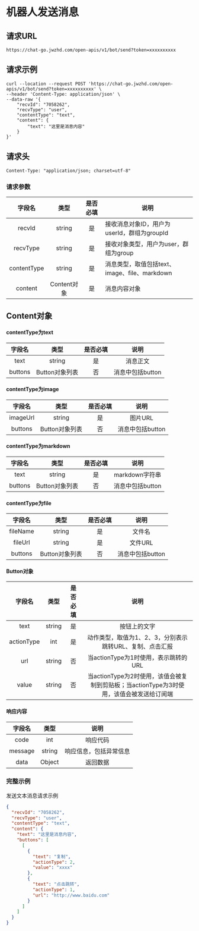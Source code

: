 # 机器人发送消息

## 请求URL

`https://chat-go.jwzhd.com/open-apis/v1/bot/send?token=xxxxxxxxxx`

## 请求示例

```
curl --location --request POST 'https://chat-go.jwzhd.com/open-apis/v1/bot/send?token=xxxxxxxxxx' \
--header 'Content-Type: application/json' \
--data-raw '{
    "recvId": "7058262",
    "recvType": "user",
    "contentType": "text",
    "content": {
        "text": "这里是消息内容"
    }
}'
```

## 请求头

`Content-Type: "application/json; charset=utf-8"`

### 请求参数

|     字段名     |    类型     | 是否必填 | 说明                                |
|:-----------:|:---------:|:----:|-----------------------------------|
|   recvId    |  string   |  是   | 接收消息对象ID，用户为userId，群组为groupId     |
|  recvType   |  string   |  是   | 接收对象类型，用户为user，群组为group           |
| contentType |  string   |  是   | 消息类型，取值包括text、image、file、markdown |
|   content   | Content对象 |  是   | 消息内容对象                            |

## Content对象

#### contentType为text

|   字段名   |     类型     | 是否必填 |     说明      |
|:-------:|:----------:|:----:|:-----------:|
|  text   |   string   |  是   |    消息正文     |
| buttons | Button对象列表 |  否   | 消息中包括button |

#### contentType为image

|   字段名    |     类型     | 是否必填 |     说明      |
|:--------:|:----------:|:----:|:-----------:|
| imageUrl |   string   |  是   |    图片URL    |
| buttons  | Button对象列表 |  否   | 消息中包括button |

#### contentType为markdown

|   字段名   |     类型     | 是否必填 |     说明      |
|:-------:|:----------:|:----:|:-----------:|
|  text   |   string   |  是   | markdown字符串 |
| buttons | Button对象列表 |  否   | 消息中包括button |

#### contentType为file

|   字段名    |     类型     | 是否必填 |     说明      |
|:--------:|:----------:|:----:|:-----------:|
| fileName |   string   |  是   |     文件名     |
| fileUrl  |   string   |  是   |    文件URL    |
| buttons  | Button对象列表 |  否   | 消息中包括button |

#### Button对象

|    字段名     |   类型   | 是否必填 |                           说明                            |
|:----------:|:------:|:----:|:-------------------------------------------------------:|
|    text    | string |  是   |                         按钮上的文字                          |
| actionType |  int   |  是   |             动作类型，取值为1、2、3，分别表示跳转URL、复制、点击汇报             |
|    url     | string |  否   |                当actionType为1时使用，表示跳转的URL                |
|   value    | string |  否   | 当actionType为2时使用，该值会被复制到剪贴板；当actionType为3时使用，该值会被发送给订阅端 |

#### 响应内容

|   字段名   |   类型   |     说明      |
|:-------:|:------:|:-----------:|
|  code   |  int   |    响应代码     |
| message | string | 响应信息，包括异常信息 |
|  data   | Object |    返回数据     |

### 完整示例
发送文本消息请求示例

```json
{
  "recvId": "7058262",
  "recvType": "user",
  "contentType": "text",
  "content": {
    "text": "这里是消息内容",
    "buttons": [
      [
        {
          "text": "复制",
          "actionType": 2,
          "value": "xxxx"
        },
        {
          "text": "点击跳转",
          "actionType": 1,
          "url": "http://www.baidu.com"
        }
      ]
    ]
  }
}
```